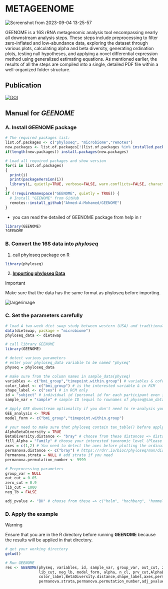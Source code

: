# METAGEENOME
![Screenshot from 2023-09-04 13-25-57](https://github.com/Ahmed-A-Mohamed/GEENOME/assets/82543843/f95b568c-75b1-499a-b133-44de47f173d8)


GEENOME is a 16S rRNA metagenomic analysis tool encompassing nearly all downstream analysis steps. These steps include preprocessing to filter zero-inflated and low-abundance data, exploring the dataset through various plots, calculating alpha and beta diversity, generating ordination plots, testing null hypotheses, and applying a novel differential expression method using generalized estimating equations. As mentioned earlier, the results of all the steps are compiled into a single, detailed PDF file within a well-organized folder structure.

## Publication
[![DOI](https://zenodo.org/badge/doi/10.5281/zenodo.18914.svg)]()


## Manual for *GEENOME*
### A. Install GEENOME package
```r
# The required packages list:
list.of.packages <- c("phyloseq", "microbiome","remotes")
new.packages <- list.of.packages[!(list.of.packages %in% installed.packages()[,"Package"])]
if(length(new.packages)) install.packages(new.packages)

# Load all required packages and show version
for(i in list.of.packages)
{
  print(i)
  print(packageVersion(i))
  library(i, quietly=TRUE, verbose=FALSE, warn.conflicts=FALSE, character.only=TRUE)
}
if (!requireNamespace("GEENOME", quietly = TRUE)) {
  # Install "GEENOME" from GitHub
  remotes::install_github("Ahmed-A-Mohamed/GEENOME")
}
```
- you can read the detailed of GEENOME package from help in r
```r
library(GEENOME)
?GEENOME
```
  
### B. Convert the 16S data into ***phyloseq***  
1. call phyloseq package on R
```r
library(phyloseq)
```
2. [**Importing phyloseq Data**](https://joey711.github.io/phyloseq/import-data)

> [!IMPORTANT]
> Make sure that the data has the same format as phyloseq before importing.

![largerimage](https://github.com/Ahmed-A-Mohamed/GEENOME/assets/82543843/7c41daf9-a0eb-4a5a-86c7-dbbd18d097de)

### C. Set the parameters carefully
```r
# load A two-week diet swap study between western (USA) and traditional (rural Africa) diets (Lahti et al. 2014).
data(dietswap, package = "microbiome")
phyloseq_data <- dietswap

# call library GEENOME
library(GEENOME)

# detect various parameters
# enter your phyloseq_data variable to be named "physeq"
physeq = phyloseq_data 

# make sure from the column names in sample_data(physeq)
variables <- c("bmi_group","timepoint.within.group") # variables & cofounders for RCM
color_label <- c("bmi_group") # is the interested variable & in RCM
shape_label <- c("sex") # in RCM only
id = "subject" # individual id (personal id for each participant even if repeated measures in time series)
sample_var = "sample" # sample ID (equal to rownames of physeq@sam_data)

# Apply GEE downstream optionality if you don't need to re-analysis your data. 
GEE_analysis <- TRUE 
model_form <- c("bmi_group","timepoint.within.group")

# your need to make sure that phyloseq contain tax_table() before applying alpha & beta diversity
AlphaBetaDiversity = TRUE
BetaDiversity.distance <- "bray" # choose from these distances => distanceMethodList https://joey711.github.io/phyloseq/distance.html
fill_Alpha = "Family" # choose your interested taxonomic level (Please make sure tax_table() in physeq has that's level) 
axes = c(1,2) # You need to detect the axes before plotting the ordination after scree plot
permanova.distance <- c("bray") # https://rdrr.io/bioc/phyloseq/man/distanceMethodList.html
Permanova.strata = NULL # add strata if you need
permanova.permutation_number <- 9999

# Preprocessing parameters
group_var = NULL
out_cut = 0.05
zero_cut = 0.9
lib_cut = 1000
neg_lb = FALSE

adj_pvalue <- "BH" # choose from these => c("holm", "hochberg", "hommel", "bonferroni", "BH", "BY", "fdr", "none")

```
### D. Apply the example
> [!WARNING]
> Ensure that you are in the R directory before running **GEENOME** because the results will be applied in that directory.
```r
# get your working directory
getwd()

# Run GEENOME
res <- GEENOME(physeq, variables, id, sample_var, group_var, out_cut, zero_cut, 
               lib_cut, neg_lb, model_form, alpha, n_cl, prv_cut,AlphaBetaDiversity,
               color_label,BetaDiversity.distance,shape_label,axes,permanova.distance,
               permanova.strata,permanova.permutation_number,adj_pvalue,GEE_analysis,fill_Alpha)


```
